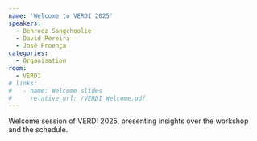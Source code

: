 ```yaml
---
name: 'Welcome to VERDI 2025'
speakers:
  - Behrooz Sangchoolie 
  - David Pereira
  - José Proença
categories:
  - Organisation
room:
  - VERDI
# links:
#   - name: Welcome slides
#     relative_url: /VERDI_Welcome.pdf
---
```



Welcome session of VERDI 2025, presenting insights over the workshop and the schedule.
